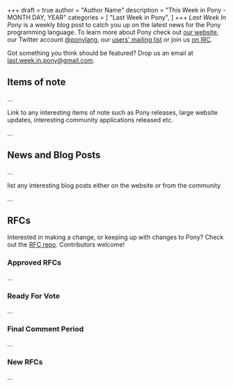 +++
draft = true
author = "Author Name"
description = "This Week in Pony - MONTH DAY, YEAR"
categories = [
    "Last Week in Pony",
]
+++
_Last Week In Pony_ is a weekly blog post to catch you up on the latest news for the Pony programming language. To learn more about Pony check out [our website](ponylang.org), our Twitter account [@ponylang](https://twitter.com/ponylang), our [users' mailing list](https://pony.groups.io/g/user) or join us [on IRC](https://webchat.freenode.net/?channels=%23ponylang). 

Got something you think should be featured? Drop us an email at [last.week.in.pony@gmail.com](mailto:last.week.in.pony@gmail.com).
<!--more-->


## Items of note

...

Link to any interesting items of note such as Pony releases, large website updates, interesting community applications released etc.

...

## News and Blog Posts
  
... 

list any interesting blog posts either on the website or from the community

...

## RFCs

Interested in making a change, or keeping up with changes to Pony? Check out the [RFC repo](https://github.com/ponylang/rfcs). Contributors welcome!

### Approved RFCs
  
...

### Ready For Vote
  
...

### Final Comment Period
  
...

### New RFCs
  
...
